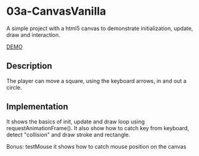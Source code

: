 # 03a-CanvasVanilla

A simple project with a html5 canvas to demonstrate initialization, update, draw and interaction. 

[DEMO](http://les-planetes2kentin.fr/otherProject/CanvasVanilla/index.html)

## Description

The player can move a square, using the keyboard arrows, in and out a circle. 

## Implementation
It shows the basics of init, update and draw loop using requestAnimationFrame(). It also show how to catch key from keyboard, detect "collision" and draw stroke and rectangle.

Bonus: testMouse it shows how to catch mouse position on the canvas